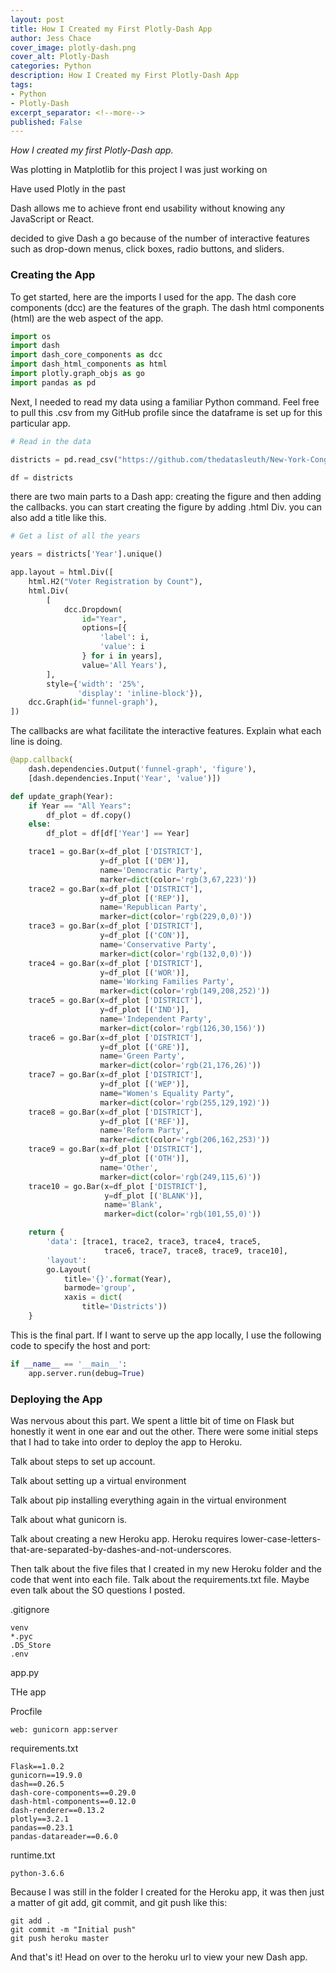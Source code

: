 ```yaml
---
layout: post
title: How I Created my First Plotly-Dash App
author: Jess Chace
cover_image: plotly-dash.png
cover_alt: Plotly-Dash
categories: Python
description: How I Created my First Plotly-Dash App
tags:
- Python
- Plotly-Dash
excerpt_separator: <!--more-->
published: False
---
```


*How I created my first Plotly-Dash app.*

<!--more-->

Was plotting in Matplotlib for this project I was just working on

Have used Plotly in the past

Dash allows me to achieve front end usability without knowing any JavaScript or React.  

decided to give Dash a go because of the number of interactive features such as drop-down menus, click boxes, radio buttons, and sliders.

### Creating the App

To get started, here are the imports I used for the app.  The dash core components (dcc) are the features of the graph.  The dash html components (html) are the web aspect of the app.  

```python
import os
import dash
import dash_core_components as dcc
import dash_html_components as html
import plotly.graph_objs as go
import pandas as pd
```

Next, I needed to read my data using a familiar Python command.  Feel free to pull this .csv from my GitHub profile since the dataframe is set up for this particular app.  

```python
# Read in the data

districts = pd.read_csv("https://github.com/thedatasleuth/New-York-Congressional-Districts/blob/master/districts.csv?raw=True")

df = districts
```

there are two main parts to a Dash app: creating the figure and then adding the callbacks.  you can start creating the figure by adding .html Div.  you can also add a title like this.  

```python
# Get a list of all the years

years = districts['Year'].unique()

app.layout = html.Div([
    html.H2("Voter Registration by Count"),
    html.Div(
        [
            dcc.Dropdown(
                id="Year",
                options=[{
                    'label': i,
                    'value': i
                } for i in years],
                value='All Years'),
        ],
        style={'width': '25%',
               'display': 'inline-block'}),
    dcc.Graph(id='funnel-graph'),
])
```


The callbacks are what facilitate the interactive features.  Explain what each line is doing.

```python
@app.callback(
    dash.dependencies.Output('funnel-graph', 'figure'),
    [dash.dependencies.Input('Year', 'value')])

def update_graph(Year):
    if Year == "All Years":
        df_plot = df.copy()
    else:
        df_plot = df[df['Year'] == Year]

    trace1 = go.Bar(x=df_plot ['DISTRICT'],
                    y=df_plot [('DEM')],
                    name='Democratic Party',
                    marker=dict(color='rgb(3,67,223)'))
    trace2 = go.Bar(x=df_plot ['DISTRICT'],
                    y=df_plot [('REP')],
                    name='Republican Party',
                    marker=dict(color='rgb(229,0,0)'))
    trace3 = go.Bar(x=df_plot ['DISTRICT'],
                    y=df_plot [('CON')],
                    name='Conservative Party',
                    marker=dict(color='rgb(132,0,0)'))
    trace4 = go.Bar(x=df_plot ['DISTRICT'],
                    y=df_plot [('WOR')],
                    name='Working Families Party',
                    marker=dict(color='rgb(149,208,252)'))
    trace5 = go.Bar(x=df_plot ['DISTRICT'],
                    y=df_plot [('IND')],
                    name='Independent Party',
                    marker=dict(color='rgb(126,30,156)'))
    trace6 = go.Bar(x=df_plot ['DISTRICT'],
                    y=df_plot [('GRE')],
                    name='Green Party',
                    marker=dict(color='rgb(21,176,26)'))
    trace7 = go.Bar(x=df_plot ['DISTRICT'],
                    y=df_plot [('WEP')],
                    name="Women's Equality Party",
                    marker=dict(color='rgb(255,129,192)'))
    trace8 = go.Bar(x=df_plot ['DISTRICT'],
                    y=df_plot [('REF')],
                    name='Reform Party',
                    marker=dict(color='rgb(206,162,253)'))
    trace9 = go.Bar(x=df_plot ['DISTRICT'],
                    y=df_plot [('OTH')],
                    name='Other',
                    marker=dict(color='rgb(249,115,6)'))
    trace10 = go.Bar(x=df_plot ['DISTRICT'],
                     y=df_plot [('BLANK')],
                     name='Blank',
                     marker=dict(color='rgb(101,55,0)'))

    return {
        'data': [trace1, trace2, trace3, trace4, trace5,
                     trace6, trace7, trace8, trace9, trace10],
        'layout':
        go.Layout(
            title='{}'.format(Year),
            barmode='group',
            xaxis = dict(
                title='Districts'))
    }
```


This is the final part.  If I want to serve up the app locally, I use the following code to specify the host and port:

```python
if __name__ == '__main__':
    app.server.run(debug=True)
```

### Deploying the App

Was nervous about this part.  We spent a little bit of time on Flask but honestly it went in one ear and out the other.  There were some initial steps that I had to take into order to deploy the app to Heroku.  

Talk about steps to set up account.

Talk about setting up a virtual environment

Talk about pip installing everything again in the virtual environment

Talk about what gunicorn is.

Talk about creating a new Heroku app.  Heroku requires lower-case-letters-that-are-separated-by-dashes-and-not-underscores.

Then talk about the five files that I created in my new Heroku folder and the code that went into each file.  Talk about the requirements.txt file.  Maybe even talk about the SO questions I posted.  

.gitignore

```
venv
*.pyc
.DS_Store
.env
```

app.py

THe app

Procfile

```
web: gunicorn app:server
```

requirements.txt

```
Flask==1.0.2
gunicorn==19.9.0
dash==0.26.5
dash-core-components==0.29.0
dash-html-components==0.12.0
dash-renderer==0.13.2
plotly==3.2.1
pandas==0.23.1
pandas-datareader==0.6.0
```

runtime.txt

```
python-3.6.6
```

Because I was still in the folder I created for the Heroku app, it was then just a matter of git add, git commit, and git push like this:

```
git add .
git commit -m "Initial push"
git push heroku master
```

And that's it!  Head on over to the heroku url to view your new Dash app.
